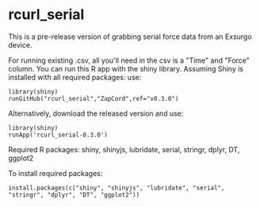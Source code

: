 # rcurl_serial
This is a pre-release version of grabbing serial force data from an Exsurgo device.

For running existing .csv, all you'll need in the csv is a "Time" and "Force" column. You can run this R app with the shiny library. Assuming Shiny is installed with all required packages: use:
```
library(shiny)
runGitHub("rcurl_serial","ZapCord",ref="v0.3.0")
```
Alternatively, download the released version and use:
```
library(shiny)
runApp('rcurl_serial-0.3.0')
```
Required R packages: shiny, shinyjs, lubridate, serial, stringr, dplyr, DT, ggplot2

To install required packages:
```
install.packages(c("shiny", "shinyjs", "lubridate", "serial", "stringr", "dplyr", "DT", "ggplot2"))
```
